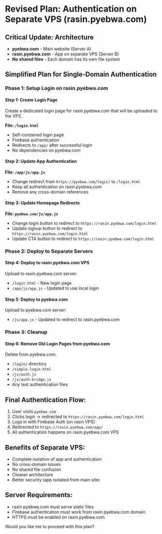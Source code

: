 # Revised Plan: Authentication on Separate VPS (rasin.pyebwa.com)

## Critical Update: Architecture
- **pyebwa.com** - Main website (Server A)
- **rasin.pyebwa.com** - App on separate VPS (Server B)
- **No shared files** - Each domain has its own file system

## Simplified Plan for Single-Domain Authentication

### Phase 1: Setup Login on rasin.pyebwa.com

#### Step 1: Create Login Page
Create a dedicated login page for rasin.pyebwa.com that will be uploaded to the VPS.

**File: `/login.html`**
- Self-contained login page
- Firebase authentication
- Redirects to `/app/` after successful login
- No dependencies on pyebwa.com

#### Step 2: Update App Authentication
**File: `/app/js/app.js`**
- Change redirect from `https://pyebwa.com/login/` to `/login.html`
- Keep all authentication on rasin.pyebwa.com
- Remove any cross-domain references

#### Step 3: Update Homepage Redirects
**File: `pyebwa.com/js/app.js`**
- Change login button to redirect to `https://rasin.pyebwa.com/login.html`
- Update signup button to redirect to `https://rasin.pyebwa.com/login.html`
- Update CTA button to redirect to `https://rasin.pyebwa.com/login.html`

### Phase 2: Deploy to Separate Servers

#### Step 4: Deploy to rasin.pyebwa.com VPS
Upload to rasin.pyebwa.com server:
- `/login.html` - New login page
- `/app/js/app.js` - Updated to use local login

#### Step 5: Deploy to pyebwa.com
Upload to pyebwa.com server:
- `/js/app.js` - Updated to redirect to rasin.pyebwa.com

### Phase 3: Cleanup

#### Step 6: Remove Old Login Pages from pyebwa.com
Delete from pyebwa.com:
- `/login/` directory
- `/simple-login.html`
- `/js/auth.js`
- `/js/auth-bridge.js`
- Any test authentication files

## Final Authentication Flow:
1. User visits `pyebwa.com`
2. Clicks login → redirected to `https://rasin.pyebwa.com/login.html`
3. Logs in with Firebase Auth (on rasin VPS)
4. Redirected to `https://rasin.pyebwa.com/app/`
5. All authentication happens on rasin.pyebwa.com VPS

## Benefits of Separate VPS:
- Complete isolation of app and authentication
- No cross-domain issues
- No shared file confusion
- Cleaner architecture
- Better security (app isolated from main site)

## Server Requirements:
- rasin.pyebwa.com must serve static files
- Firebase authentication must work from rasin.pyebwa.com domain
- HTTPS must be enabled on rasin.pyebwa.com

Would you like me to proceed with this plan?